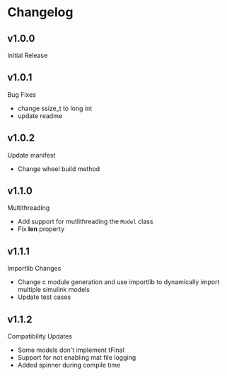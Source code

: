 # Changelog

## v1.0.0
Initial Release

## v1.0.1
Bug Fixes

- change ssize_t to long int
- update readme

## v1.0.2
Update manifest

- Change wheel build method

## v1.1.0
Multithreading

- Add support for mutlithreading the `Model` class
- Fix __len__ property 

## v1.1.1
Importlib Changes

- Change c module generation and use importlib to 
  dynamically import multiple simulink models
- Update test cases

## v1.1.2
Compatibility Updates

- Some models don't implement tFinal
- Support for not enabling mat file logging
- Added spinner during compile time
